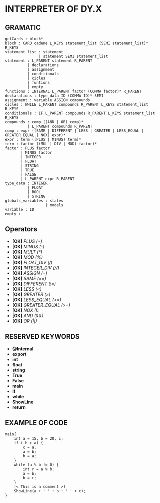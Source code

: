 # INTERPRETER OF DY.X

## GRAMATIC

```
getCards : block*
block : CARD cadene L_KEYS statement_list (SEMI statement_list)* R_KEYS
statement_list : statement
               | statement SEMI statement_list
statement : L_PARENT statement R_PARENT
          | declarations
          | assignment
          | conditionals
          | cicles
          | funtions
          | empty
functions : INTERNAL L_PARENT factor (COMMA factor)* R_PARENT
declarations : type_data ID (COMMA ID)* SEMI
assignment : variable ASSIGN compounds
cicles : WHILE L_PARENT compounds R_PARENT L_KEYS statement_list R_KEYS
conditionals : IF L_PARENT compounds R_PARENT L_KEYS statement_list R_KEYS
compounds : comp ((AND | OR) comp)*
          | L_PARENT compounds R_PARENT
comp : expr ((SAME | DIFFERENT | LESS | GREATER | LESS_EQUAL | GREATER_EQUAL | NOX) expr)*
expr : term ((PLUS | MINUS) term)*
term : factor ((MUL | DIV | MOD) factor)*
factor : PLUS factor
       | MINUS factor
       | INTEGER 
       | FLOAT 
       | STRING
       | TRUE
       | FALSE
       | L_PARENT expr R_PARENT
type_data : INTEGER 
          | FLOAT 
          | BOOL 
          | STRING
globals_variables : states
                  | models
variable : ID
empty : 
```

## Operators

- **[OK]** _PLUS (+)_
- **[OK]** _MINUS (-)_
- **[OK]** _MULT (*)_
- **[OK]** _MOD (%)_
- **[OK]** _FLOAT_DIV (/)_
- **[OK]** _INTEGER_DIV (//)_
- **[OK]** _ASSIGN (=)_
- **[OK]** _SAME (==)_
- **[OK]** _DIFFERENT (!=)_
- **[OK]** _LESS (<)_
- **[OK]** _GREATER (>)_
- **[OK]** _LESS_EQUAL (<=)_
- **[OK]** _GREATER_EQUAL (>=)_
- **[OK]** _NOX (!)_
- **[OK]** _AND (&&)_
- **[OK]** _OR (||)_

## RESERVED KEYWORDS
- **@Internal**
- **export**
- **int**
- **float**
- **string**
- **True**
- **False**
- **main**
- **if**
- **while**
- **ShowLine**
- **return**

## EXAMPLE OF CODE

```
main{
    int a = 15, b = 20, c;
    if ( b > a) {
        c = a;
        a = b;
        b = a;
    }
    while (a % b != 0) {
        int r = a % b;
        a = b;
        b = r;
    }
    [< This is a comment >]
    ShowLine(a + ' ' + b + ' ' + c);
}
```